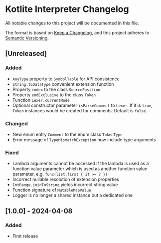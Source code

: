 # Kotlite Interpreter Changelog

All notable changes to this project will be documented in this file.

The format is based on [Keep a Changelog](https://keepachangelog.com/en/1.1.0/),
and this project adheres to [Semantic Versioning](https://semver.org/spec/v2.0.0.html).

## [Unreleased]

### Added

- `AnyType` property to `SymbolTable` for API consistence
- `String.toDataType` convenient extension function
- Property `index` to the class `SourcePosition`
- Property `endExclusive` to the class `Token`
- Function `Lexer.currentMode`
- Optional constructor parameter `isParseComment` to `Lexer`. If it is `true`, `Token` instances would be created for comments. Default is `false`.

### Changed

- New enum entry `Comment` to the enum class `TokenType`
- Error message of `TypeMismatchException` now include type arguments

### Fixed

- Lambda arguments cannot be accessed if the lambda is used as a function value parameter which is used as another function value parameter, e.g. `func(list.first { it >= 7 })`
- Incorrect nullable resolution of extension properties
- `IntRange.joinToString` yields incorrect string value
- Function signature of `MutableMapValue`
- Logger is no longer a shared instance but a dedicated one

## [1.0.0] - 2024-04-08

### Added

- First release
